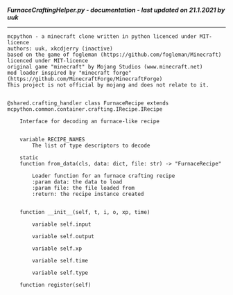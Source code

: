 ***FurnaceCraftingHelper.py - documentation - last updated on 21.1.2021 by uuk***
___

    mcpython - a minecraft clone written in python licenced under MIT-licence
    authors: uuk, xkcdjerry (inactive)
    based on the game of fogleman (https://github.com/fogleman/Minecraft) licenced under MIT-licence
    original game "minecraft" by Mojang Studios (www.minecraft.net)
    mod loader inspired by "minecraft forge" (https://github.com/MinecraftForge/MinecraftForge)
    This project is not official by mojang and does not relate to it.


    @shared.crafting_handler class FurnaceRecipe extends mcpython.common.container.crafting.IRecipe.IRecipe
        
        Interface for decoding an furnace-like recipe


        variable RECIPE_NAMES
            The list of type descriptors to decode

        static
        function from_data(cls, data: dict, file: str) -> "FurnaceRecipe"
            
            Loader function for an furnace crafting recipe
            :param data: the data to load
            :param file: the file loaded from
            :return: the recipe instance created


        function __init__(self, t, i, o, xp, time)

            variable self.input

            variable self.output

            variable self.xp

            variable self.time

            variable self.type

        function register(self)